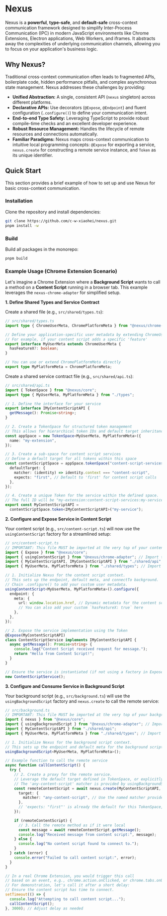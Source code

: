 # Nexus

Nexus is a **powerful**, **type-safe**, and **default-safe** cross-context communication framework designed to simplify Inter-Process Communication (IPC) in modern JavaScript environments like Chrome Extensions, Electron applications, Web Workers, and iframes. It abstracts away the complexities of underlying communication channels, allowing you to focus on your application's business logic.

## Why Nexus?

Traditional cross-context communication often leads to fragmented APIs, boilerplate code, hidden performance pitfalls, and complex asynchronous state management. Nexus addresses these challenges by providing:

- **Unified Abstraction:** A single, consistent API (`nexus` singleton) across different platforms.
- **Declarative APIs:** Use decorators (`@Expose`, `@Endpoint`) and fluent configuration (`.configure()`) to define your communication intent.
- **End-to-end Type Safety:** Leveraging TypeScript to provide robust compile-time checks and an excellent developer experience.
- **Robust Resource Management:** Handles the lifecycle of remote resources and connections automatically.
- **Familiar Paradigms:** Nexus maps cross-context communication to intuitive local programming concepts: `@Expose` for exporting a service, `nexus.create` for constructing a remote service instance, and `Token` as its unique identifier.

## Quick Start

This section provides a brief example of how to set up and use Nexus for basic cross-context communication.

### Installation

Clone the repository and install dependencies:

```bash
git clone https://github.com/c-w-xiaohei/nexus.git
pnpm install -w
```

### Build

Build all packages in the monorepo:

```bash
pnpm build
```

### Example Usage (Chrome Extension Scenario)

Let's imagine a Chrome Extension where a **Background Script** wants to call a method on a **Content Script** running in a browser tab. This example leverages the `nexus-chrome-adapter` for simplified setup.

**1. Define Shared Types and Service Contract**

Create a shared file (e.g., `src/shared/types.ts`):

```typescript
// src/shared/types.ts
import type { ChromeUserMeta, ChromePlatformMeta } from "@nexus/chrome-adapter";

// Define your application-specific user metadata by extending ChromeUserMeta
// For example, if your content script adds a specific 'feature'
export interface MyUserMeta extends ChromeUserMeta {
  hasFeatureX?: boolean;
}

// You can use or extend ChromePlatformMeta directly
export type MyPlatformMeta = ChromePlatformMeta;
```

Create a shared service contract file (e.g., `src/shared/api.ts`):

```typescript
// src/shared/api.ts
import { TokenSpace } from "@nexus/core";
import type { MyUserMeta, MyPlatformMeta } from "./types";

// 1. Define the interface for your service
export interface IMyContentScriptAPI {
  getMessage(): Promise<string>;
}

// 2. Create a TokenSpace for structured token management
// This allows for hierarchical token IDs and default target inheritance.
const appSpace = new TokenSpace<MyUserMeta, MyPlatformMeta>({
  name: "my-extension",
});

// 3. Create a sub-space for content script services
// Define a default target for all tokens within this space
const contentScriptSpace = appSpace.tokenSpace("content-script-services", {
  defaultTarget: {
    matcher: (identity) => identity.context === "content-script",
    expects: "first", // Default to 'first' for content script calls
  },
});

// 4. Create a unique Token for the service within the defined space.
// The full ID will be "my-extension:content-script-services:my-service"
export const MyContentScriptAPI =
  contentScriptSpace.token<IMyContentScriptAPI>("my-service");
```

**2. Configure and Expose Service in Content Script**

Your content script (e.g., `src/content-script.ts`) will now use the `usingContentScript` factory for a streamlined setup:

```typescript
// src/content-script.ts
// IMPORTANT: This file MUST be imported at the very top of your content script entry file
import { Expose } from "@nexus/core";
import { usingContentScript } from "@nexus/chrome-adapter"; // Import the factory
import { MyContentScriptAPI, IMyContentScriptAPI } from "./shared/api";
import { MyUserMeta, MyPlatformMeta } from "./shared/types"; // Import your custom types

// 1. Initialize Nexus for the content script context.
// This sets up the endpoint, default meta, and connectTo background.
// Chain .configure() to add your custom user metadata.
usingContentScript<MyUserMeta, MyPlatformMeta>().configure({
  endpoint: {
    meta: {
      url: window.location.href, // Dynamic metadata for the content script
      // You can also add your custom `hasFeatureX: true` here
    },
  },
});

// 2. Expose the service implementation using the Token
@Expose(MyContentScriptAPI)
class ContentScriptService implements IMyContentScriptAPI {
  async getMessage(): Promise<string> {
    console.log("Content Script received request for message.");
    return "Hello from Content Script!";
  }
}

// Ensure the service is instantiated (if not using a factory in ExposeOptions)
new ContentScriptService();
```

**3. Configure and Consume Service in Background Script**

Your background script (e.g., `src/background.ts`) will use the `usingBackgroundScript` factory and `nexus.create` to call the remote service:

```typescript
// src/background.ts
// IMPORTANT: This file MUST be imported at the very top of your background script entry file
import { nexus } from "@nexus/core";
import { usingBackgroundScript } from "@nexus/chrome-adapter"; // Import the factory
import { MyContentScriptAPI } from "./shared/api";
import { MyUserMeta, MyPlatformMeta } from "./shared/types"; // Import your custom types

// 1. Initialize Nexus for the background script context.
// This sets up the endpoint and default meta for the background script.
usingBackgroundScript<MyUserMeta, MyPlatformMeta>();

// Example function to call the remote service
async function callContentScript() {
  try {
    // 2. Create a proxy for the remote service.
    // Leverage the default target defined in TokenSpace, or explicitly define it here.
    // The 'any-content-script' matcher is provided by usingBackgroundScript().
    const remoteContentScript = await nexus.create(MyContentScriptAPI, {
      target: {
        matcher: "any-content-script", // Use the named matcher provided by the Chrome adapter
      },
      // 'expects: "first"' is already the default for this TokenSpace, so it can be omitted
    });

    if (remoteContentScript) {
      // 3. Call the remote method as if it were local
      const message = await remoteContentScript.getMessage();
      console.log("Received message from content script:", message);
    } else {
      console.log("No content script found to connect to.");
    }
  } catch (error) {
    console.error("Failed to call content script:", error);
  }
}

// In a real Chrome Extension, you would trigger this call
// based on an event, e.g., chrome.action.onClicked, or chrome.tabs.onUpdated.
// For demonstration, let's call it after a short delay:
// Ensure the content script has time to connect.
setTimeout(() => {
  console.log("Attempting to call content script...");
  callContentScript();
}, 3000); // Adjust delay as needed
```
